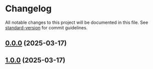 # Changelog

All notable changes to this project will be documented in this file. See [standard-version](https://github.com/conventional-changelog/standard-version) for commit guidelines.

## [0.0.0](https://github.com/JuanluR8/commander-clock-react/compare/v1.0.0...v0.0.0) (2025-03-17)

## [1.0.0](https://github.com/JuanluR8/commander-clock-react/compare/v0.0.0...v1.0.0) (2025-03-17)
